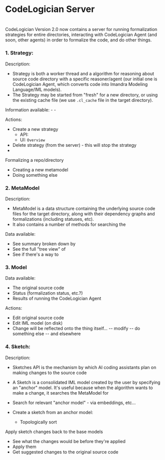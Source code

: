 # 
# CodeLogician Server 
# 

CodeLogician Version 2.0 now contains a server for running formalization strategies for entire directories, interacting with CodeLogician Agent (and soon, other agents) in order to formalize the code, and do other things. 

### 1. Strategy:
Description:
- Strategy is both a worker thread and a algorithm for reasoning about source code directory with a specific reasoner/agent (our initial one is CodeLogician Agent, which converts code into Imandra Modeling Language/IML models).
- The Strategy may be started from "fresh" for a new directory, or using the existing cache file (we use `.cl_cache` file in the target directory). 

Information available:
    -
    -

Actions:
- Create a new strategy
  - API:
  - UI: `Overview`
- Delete strategy (from the server) - this will stop the strategy 
-

Formalizing a repo/directory
- Creating a new metamodel
- Doing something else  

### 2. MetaModel

Description:
- MetaModel is a data structure containing the underlying source code files for the target directory, along with their dependency graphs and formalizations (including statuses, etc). 
- It also contains a number of methods for searching the 

Data available:
- See summary broken down by 
- See the full "tree view" of 
- See if there's a way to 

### 3. Model

Data available:
- The original source code 
- Status (formalization status, etc.?)
- Results of running the CodeLogician Agent

Actions:
- Edit original source code
- Edit IML model (on disk)
- Change will be reflected onto the thing itself... 
    -- modify 
    -- do something else
    -- and elsewhere

### 4. Sketch:
Description:
- Sketches API is the mechanism by which AI coding assistants plan on making changes to the source code
- A Sketch is a consolidated IML model created by the user by specifying an "anchor" model. It's useful because when the algorithm wants to make a change, it searches the MetaModel for 
 
- Search for relevant "anchor model" - via embeddings, etc...
- Create a sketch from an anchor model:
    - Topologically sort 

Apply sketch changes back to the base models
- See what the changes would be before they're applied
- Apply them
- Get suggested changes to the original source code


